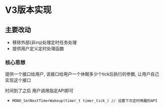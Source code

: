 # V3版本实现

## 主要改动 

* 移除外部(非irq)处理定时任务处理
* 提供用户定义定时处理函数

### 核心思想

提供一个接口给用户, 该接口给用户一个休眠多少个tick后执行的参数, 让用户自己实现这个接口

时间到了之后 用户调用指定API即可

* ```MONO_SetNextTimerWakeup(timer_t timer_tick_) // 设置下次定时唤醒的API ```
